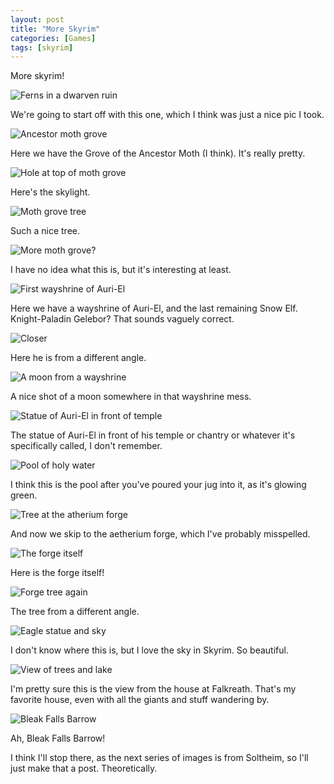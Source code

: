 ```yaml
---
layout: post
title: "More Skyrim"
categories: [Games]
tags: [skyrim]
---
```


More skyrim!

![Ferns in a dwarven ruin](/static/assets/img/screenshots/skyrim/20190404170310_1.jpg)

We're going to start off with this one, which I think was just a nice pic I
took.

![Ancestor moth grove](/static/assets/img/screenshots/skyrim/20190405163229_1.jpg)

Here we have the Grove of the Ancestor Moth (I think). It's really pretty.

![Hole at top of moth grove](/static/assets/img/screenshots/skyrim/20190405163237_1.jpg)

Here's the skylight.

![Moth grove tree](/static/assets/img/screenshots/skyrim/20190405163320_1.jpg)

Such a nice tree.

![More moth grove?](/static/assets/img/screenshots/skyrim/20190407210137_1.jpg)

I have no idea what this is, but it's interesting at least.

![First wayshrine of Auri-El](/static/assets/img/screenshots/skyrim/20190407210850_1.jpg)

Here we have a wayshrine of Auri-El, and the last remaining Snow Elf.
Knight-Paladin Gelebor? That sounds vaguely correct.

![Closer](/static/assets/img/screenshots/skyrim/20190407210910_1.jpg)

Here he is from a different angle.

![A moon from a wayshrine](/static/assets/img/screenshots/skyrim/20190407231410_1.jpg)

A nice shot of a moon somewhere in that wayshrine mess.

![Statue of Auri-El in front of temple](/static/assets/img/screenshots/skyrim/20190407231432_1.jpg)

The statue of Auri-El in front of his temple or chantry or whatever it's
specifically called, I don't remember.

![Pool of holy water](/static/assets/img/screenshots/skyrim/20190407231510_1.jpg)

I think this is the pool after you've poured your jug into it, as it's glowing
green.

![Tree at the atherium forge](/static/assets/img/screenshots/skyrim/20190408200735_1.jpg)

And now we skip to the aetherium forge, which I've probably misspelled.

![The forge itself](/static/assets/img/screenshots/skyrim/20190408200851_1.jpg)

Here is the forge itself!

![Forge tree again](/static/assets/img/screenshots/skyrim/20190408201633_1.jpg)

The tree from a different angle.

![Eagle statue and sky](/static/assets/img/screenshots/skyrim/20190408224400_1.jpg)

I don't know where this is, but I love the sky in Skyrim. So beautiful.

![View of trees and lake](/static/assets/img/screenshots/skyrim/20190410135511_1.jpg)

I'm pretty sure this is the view from the house at Falkreath. That's my favorite
house, even with all the giants and stuff wandering by.

![Bleak Falls Barrow](/static/assets/img/screenshots/skyrim/20190410135525_1.jpg)

Ah, Bleak Falls Barrow!

I think I'll stop there, as the next series of images is from Soltheim, so I'll
just make that a post. Theoretically.

